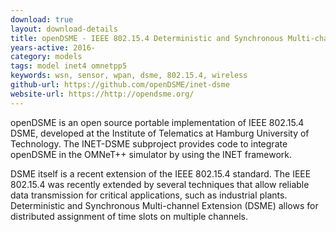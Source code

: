 ```yaml
---
download: true
layout: download-details
title: openDSME - IEEE 802.15.4 Deterministic and Synchronous Multi-channel Extension
years-active: 2016-
category: models
tags: model inet4 omnetpp5
keywords: wsn, sensor, wpan, dsme, 802.15.4, wireless
github-url: https://github.com/openDSME/inet-dsme
website-url: https://http://opendsme.org/
---
```


openDSME is an open source portable implementation of IEEE 802.15.4 DSME,
developed at the Institute of Telematics at Hamburg University of Technology.
The INET-DSME subproject provides code to integrate openDSME in the OMNeT++
simulator by using the INET framework.

DSME itself is a recent extension of the IEEE 802.15.4 standard. The IEEE
802.15.4 was recently extended by several techniques that allow reliable data
transmission for critical applications, such as industrial plants. Deterministic
and Synchronous Multi-channel Extension (DSME) allows for distributed assignment
of time slots on multiple channels.
